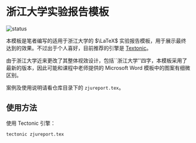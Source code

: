 # 浙江大学实验报告模板

![status](https://github.com/megrxu/zju-report-latex-template/workflows/Build/badge.svg)

本模板是笔者编写的适用于浙江大学的 $\LaTeX$ 实验报告模板，用于展示最终达到的效果。不过出于个人喜好，目前推荐的引擎是 [Textonic](https://github.com/tectonic-typesetting/tectonic/)。

由于浙江大学近来更改了其整体视效设计，包括``浙江大学''四字，本模板采用了最新的版本，因此可能和课程中老师提供的 Microsoft Word 模板中的图案有细微区别。

案例及使用说明请看仓库目录下的 `zjureport.tex`。

## 使用方法

使用 Tectonic 引擎：
```bash
tectonic zjureport.tex
```
